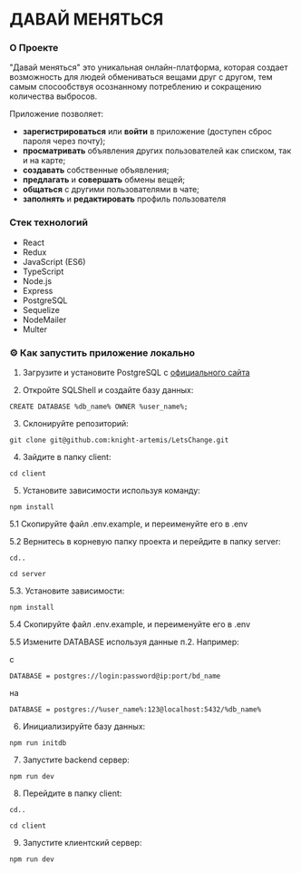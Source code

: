 # ДАВАЙ МЕНЯТЬСЯ

### О Проекте

"Давай меняться" это уникальная онлайн-платформа, которая создает возможность для людей обмениваться вещами друг с другом, тем самым спосообствуя осознанному потреблению и сокращению количества выбросов.

Приложение позволяет:

- **зарегистрироваться** или **войти** в приложение (доступен сброс пароля через почту);
- **просматривать** объявления других пользователей как списком, так и на карте;
- **создавать** собственные объявления;
- **предлагать** и **совершать** обмены вещей;
- **общаться** с другими пользователями в чате;
- **заполнять** и **редактировать** профиль пользователя

### Стек технологий

- React
- Redux
- JavaScript (ES6)
- TypeScript
- Node.js
- Express
- PostgreSQL
- Sequelize
- NodeMailer
- Multer

### ⚙️ Как запустить приложение локально

1. Загрузите и установите PostgreSQL с [официального сайта](https://www.postgresql.org/download/)

2. Откройте SQLShell и создайте базу данных:

```
CREATE DATABASE %db_name% OWNER %user_name%;
```

3. Склонируйте репозиторий:

```
git clone git@github.com:knight-artemis/LetsChange.git
```

4. Зайдите в папку client:

```
cd client
```

5. Установите зависимости используя команду:

```
npm install
```

5.1 Скопируйте файл .env.example, и переименуйте его в .env

5.2 Вернитесь в корневую папку проекта и перейдите в папку server:

```
cd..
```

```
cd server
```

5.3. Установите зависимости:

```
npm install
```

5.4 Скопируйте файл .env.example, и переименуйте его в .env

5.5 Измените DATABASE используя данные п.2. Например:

с

```
DATABASE = postgres://login:password@ip:port/bd_name
```

на

```
DATABASE = postgres://%user_name%:123@localhost:5432/%db_name%
```


6. Инициализируйте базу данных:

```
npm run initdb
```

7. Запустите backend сервер:

```
npm run dev
```

8. Перейдите в папку сlient:

```
cd..
```
```
cd client
```

9. Запустите клиентский сервер:

```
npm run dev
```
